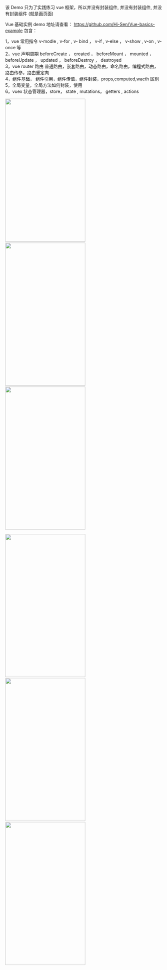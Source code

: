 该 Demo 只为了实践练习 vue 框架，所以并没有封装组件, 并没有封装组件, 并没有封装组件 (就是画页面)

Vue 基础实例 demo 地址请查看：  https://github.com/Hi-Sen/Vue-basics-example   包含：<br/>

1，vue 常用指令 v-modle , v-for , v- bind ， v-if , v-else ， v-show , v-on , v- once 等 <br/>
2，vue 声明周期 beforeCreate ， created ， beforeMount ， mounted ， beforeUpdate ， updated ， beforeDestroy ， destroyed<br/>
3，vue router 路由 普通路由，嵌套路由，动态路由，命名路由，编程式路由，路由传参，路由重定向<br/>
4，组件基础， 组件引用，组件传值，组件封装，props,computed,wacth 区别<br/>
5，全局变量，全局方法如何封装，使用<br/>
6，vuex 状态管理器，store，  state , mutations， getters , actions<br/>


<img src="https://github.com/Hi-Sen/React-Antd-demo-one/blob/master/src/img/vued.png" width=256 height=456 />&nbsp;&nbsp;&nbsp;&nbsp;&nbsp;&nbsp;&nbsp;&nbsp;&nbsp;<img src="https://github.com/Hi-Sen/React-Antd-demo-one/blob/master/src/img/vuee.png" width=256 height=456 />&nbsp;&nbsp;&nbsp;&nbsp;&nbsp;&nbsp;&nbsp;&nbsp;&nbsp;<img src="https://github.com/Hi-Sen/React-Antd-demo-one/blob/master/src/img/vuea.png" width=256 height=456 />

<img src="https://github.com/Hi-Sen/React-Antd-demo-one/blob/master/src/img/vuef.png" width=256 height=456 />&nbsp;&nbsp;&nbsp;&nbsp;&nbsp;&nbsp;&nbsp;&nbsp;&nbsp;<img src="https://github.com/Hi-Sen/React-Antd-demo-one/blob/master/src/img/vuec.png" width=256 height=456 />&nbsp;&nbsp;&nbsp;&nbsp;&nbsp;&nbsp;&nbsp;&nbsp;&nbsp;<img src="https://github.com/Hi-Sen/React-Antd-demo-one/blob/master/src/img/vueb.jpg" width=256 height=456 />
